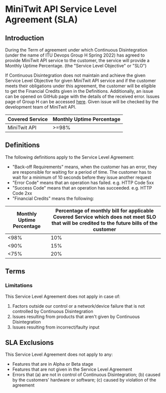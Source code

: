 ﻿
# MiniTwit API Service Level Agreement (SLA)

## Introduction

During the Term of agreement under which Continuous Disintegration (under the name of ITU Devops Group H Spring 2022) has agreed to provide MiniTwit API service to the customer, the service will provide a Monthly Uptime Percentage. (the "Service Level Objective" or "SLO")

If Continuous Disintegration does not maintain and achieve the given Service Level Objective for given MiniTwit API service and if the customer meets their obligations under this agreement, the customer will be eligible to get the Financial Credits given in the Definitions. Additionally, an issue can be opened on GitHub page with the details of the received error. Issues page of Group H can be accessed [here](https://github.com/Herover/itu-devops-h/issues). Given issue will be checked by the development team of MiniTwit API.

| Covered Service | Monthly Uptime Percentage |
|--|--|
| MiniTwit API | >=98% |

## Definitions

The following definitions apply to the Service Level Agreement:

 - "Back-off Requirements" means, when the customer has an error, they are responsible for waiting for a period of time. The customer has to wait for a minimum of 10 seconds before they issue another request
 - "Error Code" means that an operation has failed. e.g. HTTP Code 5xx
 - "Success Code" means that an operation has succeeded. e.g. HTTP Code 2xx
 - "Financial Credits" means the following:

| Monthly Uptime Percentage | Percentage of monthly bill for applicable Covered Service which does not meet SLO that will be credited to the future bills of the customer |
|--|--|
| <98% | 10% |
| <90% | 15% |
| <75% | 20% |


## Terms

### Limitations

This Service Level Agreement does not apply in case of:

 1.  Factors outside our control or a network/device failure that is not controlled by Continuous Disintegration
 2. Issues resulting from products that aren't given by Continuous Disintegration
 3. Issues resulting from incorrect/faulty input

## SLA Exclusions

This Service Level Agreement does not apply to any:

 - Features that are in Alpha or Beta stage
 - Features that are not given in the Service Level Agreement
 - Errors that (a) are not in control of Continuous Disintegration; (b) caused by the customers' hardware or software; (c) caused by violation of the agreement
